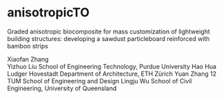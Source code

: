 # anisotropicTO
Graded anisotropic biocomposite for mass customization of lightweight building structures: developing a sawdust particleboard reinforced with bamboo strips

Xiaofan Zhang   
Yizhuo Liu        School of Engineering Technology, Purdue University
Hao Hua
Ludger Hovestadt   Department of Architecture, ETH Zürich
Yuan Zhang 12      TUM School of Engineering and Design 
Lingju Wu         School of Civil Engineering, University of Queensland


